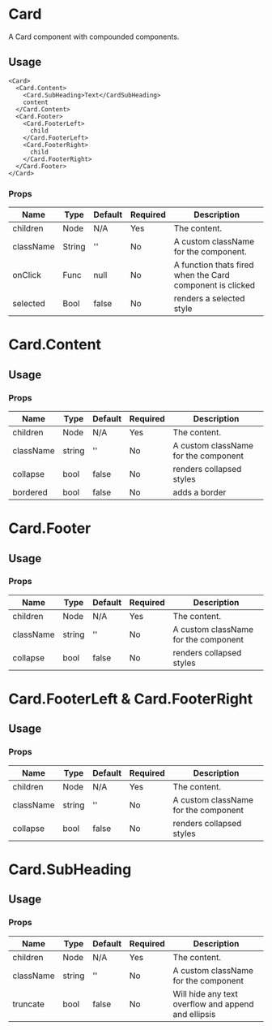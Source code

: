 # Card
A Card component with compounded components.

## Usage

```
<Card>
  <Card.Content>
    <Card.SubHeading>Text</CardSubHeading>
    content
  </Card.Content>
  <Card.Footer>
    <Card.FooterLeft>
      child
    </Card.FooterLeft>
    <Card.FooterRight>
      child
    </Card.FooterRight>
  </Card.Footer>
</Card>
```

### Props

| Name                | Type          | Default   | Required | Description                                                                   |
| ------------------- |-------------- | --------- | -------- |------------------------------------------------------------------------------ |
| children            | Node           | N/A     | Yes      | The content.      |
| className           | String         | ''      | No       | A custom className for the component.        |
| onClick             | Func           | null    | No       | A function thats fired when the Card component is clicked        |
| selected            | Bool           | false   | No       | renders a selected style        |

# Card.Content

## Usage

### Props

| Name                | Type             | Default   | Required | Description                                                                   |
| ------------------- |--------------    | --------- | -------- |------------------------------------------------------------------------------ |
| children            | Node           | N/A     | Yes      | The content.      |
| className           | string           | ''        | No       | A custom className for the component                        |
| collapse            | bool             | false     | No       | renders collapsed styles |
| bordered            | bool             | false     | No       | adds a border |

# Card.Footer

## Usage

### Props

| Name                | Type             | Default   | Required | Description                                                                   |
| ------------------- |--------------    | --------- | -------- |------------------------------------------------------------------------------ |
| children            | Node           | N/A     | Yes      | The content.      |
| className           | string           | ''        | No       | A custom className for the component                        |
| collapse            | bool             | false     | No       | renders collapsed styles |


# Card.FooterLeft & Card.FooterRight

## Usage

### Props

| Name                | Type             | Default   | Required | Description                                                                   |
| ------------------- |--------------    | --------- | -------- |------------------------------------------------------------------------------ |
| children            | Node           | N/A     | Yes      | The content.      |
| className           | string           | ''        | No       | A custom className for the component                        |
| collapse            | bool             | false     | No       | renders collapsed styles |

# Card.SubHeading

## Usage

### Props

| Name                | Type             | Default   | Required | Description                                                                   |
| ------------------- |--------------    | --------- | -------- |------------------------------------------------------------------------------ |
| children            | Node           | N/A     | Yes      | The content.      |
| className           | string           | ''        | No       | A custom className for the component                        |
| truncate            | bool             | false     | No       | Will hide any text overflow and append and ellipsis |
